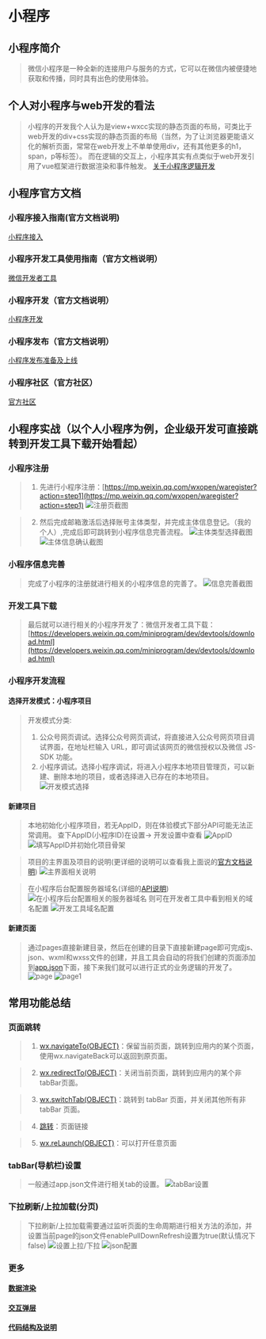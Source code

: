 # 小程序

## 小程序简介
> 微信小程序是一种全新的连接用户与服务的方式，它可以在微信内被便捷地获取和传播，同时具有出色的使用体验。

## 个人对小程序与web开发的看法
>小程序的开发我个人认为是view+wxcc实现的静态页面的布局，可类比于web开发的div+css实现的静态页面的布局（当然，为了让浏览器更能语义化的解析页面，常常在web开发上不单单使用div，还有其他更多的h1，span，p等标签）。
而在逻辑的交互上，小程序其实有点类似于web开发引用了vue框架进行数据渲染和事件触发。
[关于小程序逻辑开发](https://developers.weixin.qq.com/miniprogram/dev/quickstart/basic/file.html#WXML-%E6%A8%A1%E6%9D%BF)



## 小程序官方文档

### 小程序接入指南(官方文档说明)
[小程序接入](https://developers.weixin.qq.com/miniprogram/introduction/index.html?t=201868)

### 小程序开发工具使用指南（官方文档说明）
[微信开发者工具](https://developers.weixin.qq.com/miniprogram/dev/devtools/devtools.html)

### 小程序开发（官方文档说明）
[小程序开发](https://developers.weixin.qq.com/miniprogram/dev/index.html?t=2018410)

### 小程序发布（官方文档说明）
[小程序发布准备及上线](https://developers.weixin.qq.com/miniprogram/dev/quickstart/basic/role.html)

### 小程序社区（官方社区）
[官方社区](https://developers.weixin.qq.com/)

## 小程序实战（以个人小程序为例，企业级开发可直接跳转到开发工具下载开始看起）

### 小程序注册
> 1. 先进行小程序注册：[https://mp.weixin.qq.com/wxopen/waregister?action=step1](https://mp.weixin.qq.com/wxopen/waregister?action=step1)
![注册页截图](images/xcx1.png)

> 2. 然后完成邮箱激活后选择账号主体类型，并完成主体信息登记。（我的个人）,完成后即可跳转到小程序信息完善流程。
![主体类型选择截图](images/xcx2.png)
![主体信息确认截图](images/xcx3.png)

### 小程序信息完善
> 完成了小程序的注册就进行相关的小程序信息的完善了。
![信息完善截图](images/xcx4.png)

### 开发工具下载
> 最后就可以进行相关的小程序开发了：微信开发者工具下载：[https://developers.weixin.qq.com/miniprogram/dev/devtools/download.html](https://developers.weixin.qq.com/miniprogram/dev/devtools/download.html)

### 小程序开发流程

#### 选择开发模式：小程序项目
> 开发模式分类:
> 1. 公众号网页调试。选择公众号网页调试，将直接进入公众号网页项目调试界面，在地址栏输入 URL，即可调试该网页的微信授权以及微信 JS-SDK 功能。
> 2. 小程序调试。选择小程序调试，将进入小程序本地项目管理页，可以新建、删除本地的项目，或者选择进入已存在的本地项目。
![开发模式选择](images/xcx5.png)

#### 新建项目
> 本地初始化小程序项目，若无AppID，则在体验模式下部分API可能无法正常调用。
> 查下AppID(小程序ID)在设置-> 开发设置中查看
![AppID](images/xcx8.png)
![填写AppID并初始化项目骨架](images/xcx6.png)

> 项目的主界面及项目的说明(更详细的说明可以查看我上面说的[官方文档说明](https://developers.weixin.qq.com/miniprogram/dev/devtools/devtools.html))
![主界面相关说明](images/xcx7.png)

> 在小程序后台配置服务器域名(详细的[API说明](https://developers.weixin.qq.com/miniprogram/dev/api/api-network.html))
![在小程序后台配置相关的服务器域名](images/xcx9.png)
> 则可在开发者工具中看到相关的域名配置
![开发工具域名配置](images/xcx10.png)

#### 新建页面
> 通过pages直接新建目录，然后在创建的目录下直接新建page即可完成js、json、wxml和wxss文件的创建，并且工具会自动的将我们创建的页面添加到[app.json](https://developers.weixin.qq.com/miniprogram/dev/quickstart/basic/file.html#JSON-%E9%85%8D%E7%BD%AE)下面，接下来我们就可以进行正式的业务逻辑的开发了。
![page](images/xcx11.png)
![page1](images/xcx12.png)

## 常用功能总结

### 页面跳转
>1. [wx.navigateTo(OBJECT)](https://developers.weixin.qq.com/miniprogram/dev/api/ui-navigate.html#wxnavigatetoobject)：保留当前页面，跳转到应用内的某个页面，使用wx.navigateBack可以返回到原页面。

>2. [wx.redirectTo(OBJECT)](https://developers.weixin.qq.com/miniprogram/dev/api/ui-navigate.html#wxredirecttoobject)：关闭当前页面，跳转到应用内的某个非tabBar页面。

>3. [wx.switchTab(OBJECT)](https://developers.weixin.qq.com/miniprogram/dev/api/ui-navigate.html#wxrelaunchobject)：跳转到 tabBar 页面，并关闭其他所有非 tabBar 页面。

>4. [<navigator url=''>跳转</navigator>](https://developers.weixin.qq.com/miniprogram/dev/component/navigator.html)：页面链接

>5. [wx.reLaunch(OBJECT)](https://developers.weixin.qq.com/miniprogram/dev/api/ui-navigate.html#wxrelaunchobject)：可以打开任意页面

### tabBar(导航栏)设置
> 一般通过app.json文件进行相关tab的设置。
![tabBar设置](images/xcx13.png)

### 下拉刷新/上拉加载(分页)
> 下拉刷新/上拉加载需要通过监听页面的生命周期进行相关方法的添加，并设置当前page的json文件enablePullDownRefresh设置为true(默认情况下false)
![设置上拉/下拉](images/xcx14.png)
![json配置](images/xcx15.png)

### 更多

#### [数据渲染](https://developers.weixin.qq.com/miniprogram/dev/framework/view/wxml/)

#### [交互弹层](https://developers.weixin.qq.com/miniprogram/dev/api/api-react.html#wxhideloading)

#### [代码结构及说明](https://developers.weixin.qq.com/miniprogram/dev/quickstart/basic/file.html)
